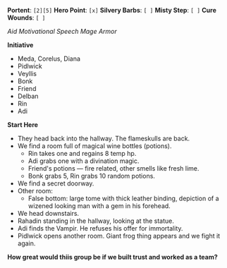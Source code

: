 **Portent**: `[2][5]`
**Hero Point**: `[x]`
**Silvery Barbs**: `[ ]`
**Misty Step**: `[ ]`
**Cure Wounds**: `[ ]`

*Aid*
*Motivational Speech*
*Mage Armor*

**Initiative**

- Meda, Corelus, Diana
- Pidlwick
- Veyllis
- Bonk
- Friend
- Delban
- Rin
- Adi

**Start Here**

- They head back into the hallway. The flameskulls are back.
- We find a room full of magical wine bottles (potions).
	- Rin takes one and regains 8 temp hp.
	- Adi grabs one with a divination magic.
	- Friend's potions — fire related, other smells like fresh lime.
	- Bonk grabs 5, Rin grabs 10 random potions.
- We find a secret doorway.
- Other room:
	- False bottom: large tome with thick leather binding, depiction of a wizened looking man with a gem in his forehead.
- We head downstairs.
- Rahadin standing in the hallway, looking at the statue.
- Adi finds the Vampir. He refuses his offer for immortality.
- Pidlwick opens another room. Giant frog thing appears and we fight it again.

**How great would thiis group be if we built trust and worked as a team?**
